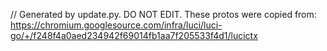 // Generated by update.py. DO NOT EDIT.
These protos were copied from:
https://chromium.googlesource.com/infra/luci/luci-go/+/f248f4a0aed234942f69014fb1aa7f205533f4d1/lucictx
